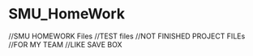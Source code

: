 # SMU_HomeWork
//SMU HOMEWORK Files
//TEST files
//NOT FINISHED PROJECT FILEs
//FOR MY TEAM
//LIKE SAVE BOX
